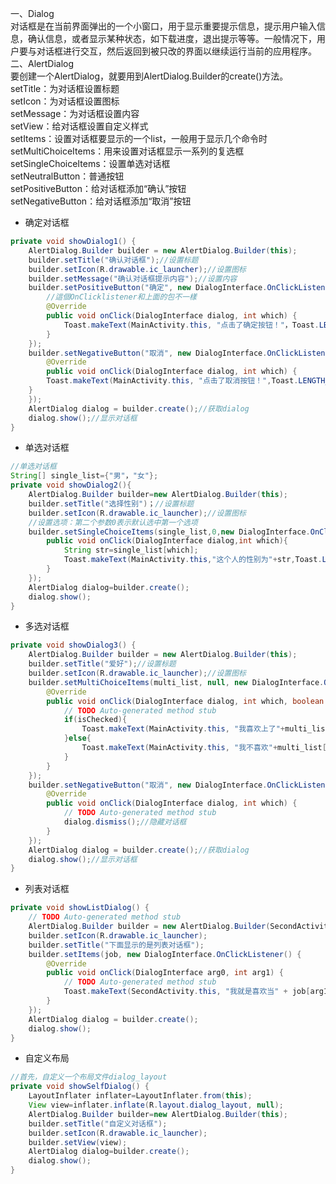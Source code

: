 一、Dialog  
对话框是在当前界面弹出的一个小窗口，用于显示重要提示信息，提示用户输入信息，确认信息，或者显示某种状态，如下载进度，退出提示等等。一般情况下，用户要与对话框进行交互，然后返回到被只改的界面以继续运行当前的应用程序。    
二、AlertDialog    
要创建一个AlertDialog，就要用到AlertDialog.Builder的create()方法。   
setTitle：为对话框设置标题  
setIcon：为对话框设置图标   
setMessage：为对话框设置内容   
setView：给对话框设置自定义样式   
setItems：设置对话框要显示的一个list，一般用于显示几个命令时   
setMultiChoiceItems：用来设置对话框显示一系列的复选框    
setSingleChoiceItems：设置单选对话框   
setNeutralButton：普通按钮   
setPositiveButton：给对话框添加“确认”按钮   
setNegativeButton：给对话框添加“取消”按钮   

- 确定对话框  
```java
private void showDialog1() {
	AlertDialog.Builder builder = new AlertDialog.Builder(this);
	builder.setTitle("确认对话框");//设置标题
	builder.setIcon(R.drawable.ic_launcher);//设置图标
	builder.setMessage("确认对话框提示内容");//设置内容
	builder.setPositiveButton("确定", new DialogInterface.OnClickListener() {
		//這個OnClicklistener和上面的包不一樣
		@Override
		public void onClick(DialogInterface dialog, int which) {
			Toast.makeText(MainActivity.this, "点击了确定按钮！"，Toast.LENGTH_SHORT).show();
		}
	});
	builder.setNegativeButton("取消", new DialogInterface.OnClickListener() {
		@Override
		public void onClick(DialogInterface dialog, int which) {
		Toast.makeText(MainActivity.this, "点击了取消按钮！",Toast.LENGTH_SHORT).show();
	}
	});
	AlertDialog dialog = builder.create();//获取dialog
	dialog.show();//显示对话框
}
```
- 单选对话框
```java
//单选对话框
String[] single_list={"男"，"女"};
private void showDialog2(){
	AlertDialog.Builder builder=new AlertDialog.Builder(this);
	builder.setTitle("选择性别")；//设置标题
	builder.setIcon(R.drawable.ic_launcher);//设置图标
	//设置选项：第二个参数0表示默认选中第一个选项
	builder.setSingleChoiceItems(single_list,0,new DialogInterface.OnClickListener(){
		public void onClick(DialogInterface dialog,int which){
			String str=single_list[which];
			Toast.makeText(MainActivity.this,"这个人的性别为"+str,Toast.LENGTH_SHORT).show();
		}
	});
	AlertDialog dialog=builder.create();
	dialog.show();
}
```
- 多选对话框
```java
private void showDialog3() {
	AlertDialog.Builder builder = new AlertDialog.Builder(this);
	builder.setTitle("爱好");//设置标题
	builder.setIcon(R.drawable.ic_launcher);//设置图标
	builder.setMultiChoiceItems(multi_list, null, new DialogInterface.OnMultiChoiceClickListener() {
		@Override
		public void onClick(DialogInterface dialog, int which, boolean isChecked) {
			// TODO Auto-generated method stub
			if(isChecked){
				Toast.makeText(MainActivity.this, "我喜欢上了"+multi_list[which]+"！",Toast.LENGTH_SHORT).show();
			}else{
				Toast.makeText(MainActivity.this, "我不喜欢"+multi_list[which]+"了！",Toast.LENGTH_SHORT).show();
			}
		}
	});
	builder.setNegativeButton("取消", new DialogInterface.OnClickListener() {
		@Override
		public void onClick(DialogInterface dialog, int which) {
			// TODO Auto-generated method stub
			dialog.dismiss();//隐藏对话框
		}
	});
	AlertDialog dialog = builder.create();//获取dialog
	dialog.show();//显示对话框
}
```
- 列表对话框
```java
private void showListDialog() {
	// TODO Auto-generated method stub
	AlertDialog.Builder builder = new AlertDialog.Builder(SecondActivity.this);
	builder.setIcon(R.drawable.ic_launcher);
	builder.setTitle("下面显示的是列表对话框");
	builder.setItems(job, new DialogInterface.OnClickListener() {
		@Override
		public void onClick(DialogInterface arg0, int arg1) {
			// TODO Auto-generated method stub
			Toast.makeText(SecondActivity.this, "我就是喜欢当" + job[arg1], 2000).show();
		}
	});
	AlertDialog dialog = builder.create();
	dialog.show();
}
```
- 自定义布局
```java
//首先，自定义一个布局文件dialog_layout
private void showSelfDialog() {
	LayoutInflater inflater=LayoutInflater.from(this);
	View view=inflater.inflate(R.layout.dialog_layout, null);
	AlertDialog.Builder builder=new AlertDialog.Builder(this);
	builder.setTitle("自定义对话框");
	builder.setIcon(R.drawable.ic_launcher);
	builder.setView(view);
	AlertDialog dialog=builder.create();
	dialog.show();
}
```
